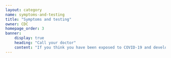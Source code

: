 ```yaml
---
layout: category
name: symptoms-and-testing
title: "Symptoms and testing"
owner: CDC
homepage_order: 3
banner:
    display: true
    heading: "Call your doctor"
    content: "If you think you have been exposed to COVID-19 and develop a fever and symptoms, such as cough or difficulty breathing, call your healthcare provider for medical advice."
---
```

